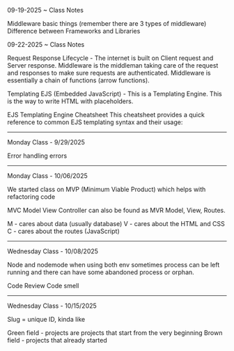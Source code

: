 


09-19-2025 ~ Class Notes

Middleware basic things (remember there are 3 types of middleware) 
Difference between Frameworks and Libraries 


09-22-2025 ~ Class Notes

Request Response Lifecycle - The internet is built on Client request and Server response. Middleware
is the middleman taking care of the request and responses to make sure requests are authenticated.
Middleware is essentially a chain of functions (arrow functions).


Templating EJS (Embedded JavaScript) - This is a Templating Engine.
This is the way to write HTML with placeholders. 

EJS Templating Engine Cheatsheet
This cheatsheet provides a quick reference to common EJS templating syntax and their usage:

<!-- Syntax	Description
<%= %>	Outputs the value of the variable, escaped to prevent XSS (Cross-Site Scripting).
<%- %>	Outputs unescaped HTML (use with caution to avoid XSS).
<% %>	Executes JavaScript code without outputting anything.
<%# %>	Comment tag, does not output anything to the rendered HTML.
<%% %>	Outputs a literal < % in the rendered template.
<? ?>	Alternate syntax for <% %>, often used for compatibility with XML. -->
_______________________________________________________________________________________
Monday Class - 9/29/2025 

Error handling errors

_______________________________________________________________________________________
Monday Class - 10/06/2025 

We started class on MVP (Minimum Viable Product) which helps with refactoring code 

MVC Model View Controller can also be found as MVR Model, View, Routes. 


M - cares about data (usually database)
V - cares about the HTML and CSS 
C - cares about the routes (JavaScript)


_______________________________________________________________________________________
Wednesday Class - 10/08/2025

Node and nodemode when using both env sometimes process can be left running and there can have some abandoned process or orphan. 

Code Review
Code smell

_______________________________________________________________________________________
Wednesday Class - 10/15/2025


Slug = unique ID, kinda like 


Green field - projects are projects that start from the very beginning 
Brown field - projects that already started 